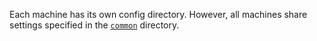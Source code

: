 Each machine has its own config directory. However, all machines share settings specified in the [`common`](./dots/common/) directory.
